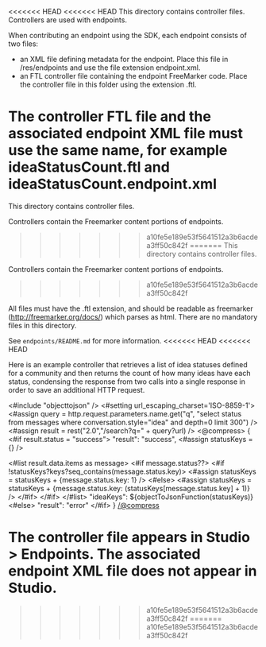 <<<<<<< HEAD
<<<<<<< HEAD
This directory contains controller files. Controllers are used with endpoints.

When contributing an endpoint using the SDK, each endpoint consists of two files:
* an XML file defining metadata for the endpoint. Place this file in /res/endpoints and use the file extension endpoint.xml.
* an FTL controller file containing the endpoint FreeMarker code. Place the controller file in this folder using the extension .ftl.

The controller FTL file and the associated endpoint XML file must use the same name, for example ideaStatusCount.ftl and ideaStatusCount.endpoint.xml
=======
This directory contains controller files.

Controllers contain the Freemarker content portions of endpoints.
>>>>>>> a10fe5e189e53f5641512a3b6acdea3ff50c842f
=======
This directory contains controller files.

Controllers contain the Freemarker content portions of endpoints.
>>>>>>> a10fe5e189e53f5641512a3b6acdea3ff50c842f

All files must have the .ftl extension, and should be readable as freemarker (http://freemarker.org/docs/) which parses as html.
There are no mandatory files in this directory.

See `endpoints/README.md` for more information.
<<<<<<< HEAD
<<<<<<< HEAD

Here is an example controller that retrieves a list of idea statuses defined for a community and then returns the count of how many ideas have each status, condensing the response from two calls into a single response in order to save an additional HTTP request.

<#include "objecttojson" />
<#setting url_escaping_charset='ISO-8859-1'>
<#assign query = http.request.parameters.name.get("q", "select status from messages where conversation.style=\"idea\" and depth=0 limit 300") />
<#assign result = rest("2.0","/search?q=" + query?url) />
<@compress>
{
<#if result.status = "success">
  "result": "success",
  <#assign statusKeys = {} />

  <#list result.data.items as message>
    <#if message.status??>
        <#if !statusKeys?keys?seq_contains(message.status.key)>
          <#assign statusKeys = statusKeys + {message.status.key: 1} />
        <#else>
          <#assign statusKeys = statusKeys + {message.status.key: (statusKeys[message.status.key] + 1)} />
        </#if>
    </#if>
  </#list>
  "ideaKeys": ${objectToJsonFunction(statusKeys)}
<#else>
"result": "error"
</#if>
}
</@compress>

The controller file appears in Studio > Endpoints. The associated endpoint XML file does not appear in Studio. 
=======
>>>>>>> a10fe5e189e53f5641512a3b6acdea3ff50c842f
=======
>>>>>>> a10fe5e189e53f5641512a3b6acdea3ff50c842f
